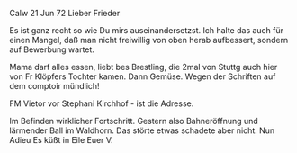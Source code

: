  Calw 21 Jun 72
Lieber Frieder

Es ist ganz recht so wie Du mirs auseinandersetzst. Ich halte das auch für einen Mangel, daß man nicht freiwillig von oben herab aufbessert, sondern auf Bewerbung wartet.

Mama darf alles essen, liebt bes Brestling, die 2mal von Stuttg auch hier von Fr Klöpfers Tochter kamen. Dann Gemüse. Wegen der Schriften auf dem comptoir mündlich!

FM Vietor vor Stephani Kirchhof - ist die Adresse.

Im Befinden wirklicher Fortschritt. Gestern also Bahneröffnung und lärmender Ball im Waldhorn. Das störte etwas schadete aber nicht. Nun Adieu 
 Es küßt in Eile
 Euer V.
